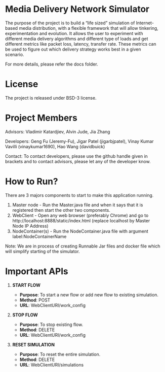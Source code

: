 Media Delivery Network Simulator
============================

The purpose of the project is to build a “life sized” simulation of Internet-based media distribution, with a flexible framework that will allow tinkering, experimentation and evolution.
It allows the user to experiment with different media delivery algorithms and different type of loads and get different metrics like packet loss, latency, transfer rate. These metrics can be used to figure out which delivery strategy works best in a given scenario.

For more details, please refer the docs folder.

License
================
The project is released under BSD-3 license.

Project Members
====================================
Advisors: Vladimir Katardjiev, Alvin Jude, Jia Zhang

Developers: Geng Fu (Jeremy-Fu), Jigar Patel (jigarbjpatel), Vinay Kumar Vavilli (vinaykumar1690), Hao Wang (davidbuick)

Contact: To contact developers, please use the github handle given in brackets and to contact advisors, please let any of the developer know.


How to Run?
===========================
There are 3 majors components to start to make this application running.

1. Master node - Run the Master.java file and when it says that it is registered then start the other two components.
2. WebClient - Open any web browser (preferably Chrome) and go to http://localhost:8888/static/index.html (replace localhost by Master Node IP Address)
3. NodeContainer(s) - Run the NodeContainer.java file with argument label:NodeContainerName 

Note: We are in process of creating Runnable Jar files and docker file which will simplify starting of the simulator.

Important APIs
==============================
1. <a name="1"></a>**START FLOW**
    - **Purpose**: To start a new flow or add new flow to existing simulation.
    - **Method**: POST
    - **URL**: WebClientURI/work_config
  
2. <a name="2"></a>**STOP FLOW**
    - **Purpose**: To stop existing flow.
    - **Method**: DELETE
    - **URL**: WebClientURI/work_config

3. <a name="3"></a>**RESET SIMULATION**
    - **Purpose**: To reset the entire simulation.
    - **Method**: DELETE
    - **URL**: WebClientURI/simulations
